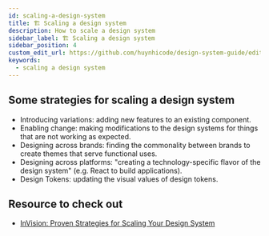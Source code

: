 ```yaml
---
id: scaling-a-design-system
title: 🏗 Scaling a design system
description: How to scale a design system
sidebar_label: 🏗 Scaling a design system
sidebar_position: 4
custom_edit_url: https://github.com/huynhicode/design-system-guide/edit/main/docs/design-system-guide/scaling-a-design-system.md
keywords:
  - scaling a design system
---
```


## Some strategies for scaling a design system

- Introducing variations: adding new features to an existing component.
- Enabling change: making modifications to the design systems for things that are not working as expected.
- Designing across brands: finding the commonality between brands to create themes that serve functional uses.
- Designing across platforms: "creating a technology-specific flavor of the design system" (e.g. React to build applications).
- Design Tokens: updating the visual values of design tokens.

## Resource to check out

- [InVision: Proven Strategies for Scaling Your Design System](https://www.invisionapp.com/design-system-manager/expert-advice/scaling-your-design-system)

